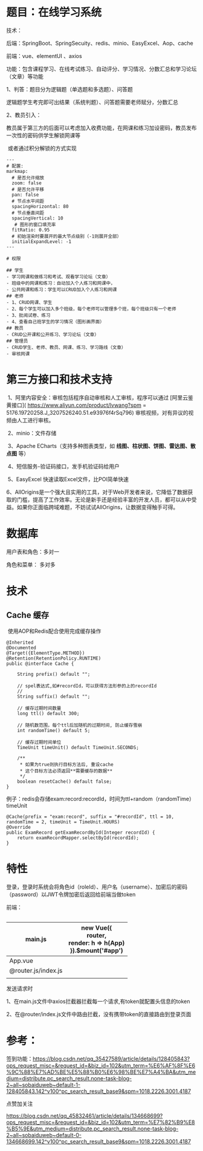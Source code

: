 



# 题目：在线学习系统

技术：

后端：SpringBoot、SpringSecuity、redis、minio、EasyExcel、Aop、cache

前端：vue、elementUI 、axios

功能：包含课程学习、在线考试练习、自动评分、学习情况、分数汇总和学习论坛（文章）等功能

1、判答：题目分为逻辑题（单选题和多选题）、问答题

​	逻辑题学生考完即可出结果（系统判题）、问答题需要老师赋分，分数汇总

2、教员引入：

​	教员属于第三方的后面可以考虑加入收费功能，在网课和练习加设密码，教员发布一次性的密码供学生解锁网课等

​	或者通过积分解锁的方式实现

```markmap
---
# 配置:
markmap:
  # 是否允许缩放
  zoom: false
  # 是否允许平移
  pan: false
  # 节点水平间距
  spacingHorizontal: 80
  # 节点垂直间距
  spacingVertical: 10
   # 图形的窗口填充率
  fitRatio: 0.95
  # 初始渲染时要展开的最大节点级别（-1则展开全部）
  initialExpandLevel: -1
---

# 权限

## 学生
- 学习网课和做练习和考试、观看学习论坛（文章）
- 班级中的网课和练习：自动加入个人练习和网课中，
- 公共网课和练习：学生可以CRUD加入个人练习和网课
## 老师
- 1、CRUD网课、学生
- 2、每个学生可以加入多个班级，每个老师可以管理多个班，每个班级只有一个老师
- 3、批阅试卷、练习
- 4、查看自己班学生的学习情况（图形画界面）
## 教员
- CRUD公开课和公开练习、学习论坛（文章）
## 管理员
- CRUD学生、老师、教员、网课、练习、学习路线（文章）
- 审核网课
```



# 第三方接口和技术支持



​	1、阿里内容安全：审核包括程序自动审核和人工审核，程序可以通过 [阿里云鉴黄接口]( https://www.aliyun.com/product/lvwang?spm = 5176.19720258.J_3207526240.51.e93976f4rSq796) 审核视频，对有异议的视频由人工进行审核。

​	2、minio：文件存储

​    3、Apache ECharts（支持多种图表类型，如 **线图、柱状图、饼图、雷达图、散点图** 等）

​    4、短信服务-验证码接口，发手机验证码给用户

​	5、EasyExcel 快速读取Excel文件，比POI简单快速

​	6、AllOrigins是一个强大且实用的工具，对于Web开发者来说，它降低了数据获取的门槛，提高了工作效率。无论是新手还是经验丰富的开发人员，都可以从中受益。如果你正面临跨域难题，不妨试试AllOrigins，让数据变得触手可得。





# 数据库

用户表和角色：多对一

角色和菜单： 多对多





# 技术

## Cache 缓存

​	使用AOP和Redis配合使用完成缓存操作

```
@Inherited
@Documented
@Target({ElementType.METHOD})
@Retention(RetentionPolicy.RUNTIME)
public @interface Cache {

    String prefix() default "";

    // spel表达式,如#recordId，可以获得方法形参的上的recordId
    //
    String suffix() default "";

    // 缓存过期时间数量
    long ttl() default 300;

    // 随机数范围，每个ttl后加随机的过期时间, 防止缓存雪崩
    int randomTime() default 5;

    // 缓存过期时间单位
    TimeUnit timeUnit() default TimeUnit.SECONDS;

    /**
     * 如果为true则执行目标方法后, 重设cache
     * 这个目标方法必须返回**需要缓存的数据**
     */
    boolean resetCache() default false;
}
```

例子：redis会存储exam:record:recordId，时间为ttl+random（randomTime）   timeUnit

```
@Cache(prefix = "exam:record", suffix = "#recordId", ttl = 10, randomTime = 2, timeUnit = TimeUnit.HOURS)
@Override
public ExamRecord getExamRecordById(Integer recordId) {
    return examRecordMapper.selectById(recordId);
}
```





# 特性

登录，登录时系统会将角色id（roleId）、用户名（username）、加密后的密码（password）以JWT令牌加密后返回给前端当做token

前端：





```

```





| main.js             | new Vue({<br/>  router,<br/>  render: h => h(App)<br/>}).$mount('#app') |
| ------------------- | ------------------------------------------------------------ |
| App.vue             | <router-view></router-view>                                  |
| @router.js/index.js |                                                              |
|                     |                                                              |

发送请求时

​	1、在main.js文件中axios拦截器拦截每一个请求,有token就配置头信息的token

​	2、在@router/index.js文件中路由拦截，没有携带token的直接路由到登录页面



# 参考：

签到功能：https://blog.csdn.net/qq_35427589/article/details/128405843?ops_request_misc=&request_id=&biz_id=102&utm_term=%E6%AF%8F%E6%9C%88%E7%AD%BE%E5%88%B0%E6%98%BE%E7%A4%BA&utm_medium=distribute.pc_search_result.none-task-blog-2~all~sobaiduweb~default-1-128405843.142^v100^pc_search_result_base9&spm=1018.2226.3001.4187



点赞加关注

https://blog.csdn.net/qq_45832461/article/details/134668699?ops_request_misc=&request_id=&biz_id=102&utm_term=%E7%82%B9%E8%B5%9E&utm_medium=distribute.pc_search_result.none-task-blog-2~all~sobaiduweb~default-0-134668699.142^v100^pc_search_result_base9&spm=1018.2226.3001.4187
